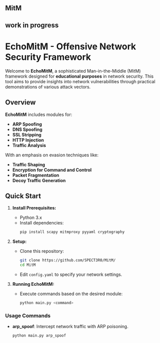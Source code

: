 ## **MitM**
## **work in progress**


# **EchoMitM - Offensive Network Security Framework**

Welcome to **EchoMitM**, a sophisticated Man-in-the-Middle (MitM) framework designed for **educational purposes** in network security. This tool aims to provide insights into network vulnerabilities through practical demonstrations of various attack vectors.

## **Overview**

**EchoMitM** includes modules for:
- **ARP Spoofing**
- **DNS Spoofing**
- **SSL Stripping**
- **HTTP Injection**
- **Traffic Analysis**

With an emphasis on evasion techniques like:
- **Traffic Shaping**
- **Encryption for Command and Control**
- **Packet Fragmentation**
- **Decoy Traffic Generation**

## **Quick Start**

1. **Install Prerequisites:**
   - Python 3.x
   - Install dependencies:
     ```sh
     pip install scapy mitmproxy pyyaml cryptography
     ```

2. **Setup:**
   - Clone this repository:
     ```sh
     git clone https://github.com/SPECT3R0/MitM/
     cd MitM
     ```
   - Edit `config.yaml` to specify your network settings.
   
3. **Running EchoMitM:**
   - Execute commands based on the desired module:
     ```sh
     python main.py <command>
     ```

### **Usage Commands**

- **arp_spoof**: Intercept network traffic with ARP poisoning.
  ```sh
  python main.py arp_spoof
